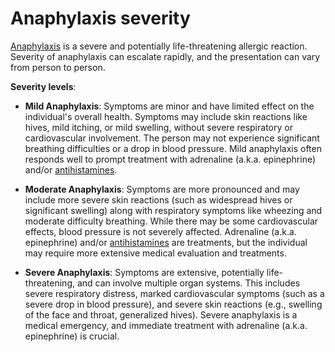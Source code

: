 <!--
source: gpt-3 + jph editing
tags: severities
-->

# Anaphylaxis severity

[Anaphylaxis](../anaphylaxis/) is a severe and potentially life-threatening allergic reaction. Severity of anaphylaxis can escalate rapidly, and the presentation can vary from person to person.

**Severity levels**:

* **Mild Anaphylaxis**: Symptoms are minor and have limited effect on the individual's overall health. Symptoms may include skin reactions like hives, mild itching, or mild swelling, without severe respiratory or cardiovascular involvement. The person may not experience significant breathing difficulties or a drop in blood pressure. Mild anaphylaxis often responds well to prompt treatment with adrenaline (a.k.a. epinephrine) and/or [antihistamines](../antihistamines/).

* **Moderate Anaphylaxis**: Symptoms are more pronounced and may include more severe skin reactions (such as widespread hives or significant swelling) along with respiratory symptoms like wheezing and moderate difficulty breathing. While there may be some cardiovascular effects, blood pressure is not severely affected. Adrenaline (a.k.a. epinephrine) and/or [antihistamines](../antihistamines/) are treatments, but the individual may require more extensive medical evaluation and treatments.

* **Severe Anaphylaxis**: Symptoms are extensive, potentially life-threatening, and can involve multiple organ systems. This includes severe respiratory distress, marked cardiovascular symptoms (such as a severe drop in blood pressure), and severe skin reactions (e.g., swelling of the face and throat, generalized hives). Severe anaphylaxis is a medical emergency, and immediate treatment with adrenaline (a.k.a. epinephrine) is crucial.
